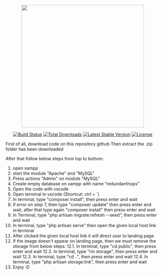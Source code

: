 <p align="center"><a href="https://laravel.com" target="_blank"><img src="https://raw.githubusercontent.com/laravel/art/master/logo-lockup/5%20SVG/2%20CMYK/1%20Full%20Color/laravel-logolockup-cmyk-red.svg" width="400"></a></p>

<p align="center">
<a href="https://travis-ci.org/laravel/framework"><img src="https://travis-ci.org/laravel/framework.svg" alt="Build Status"></a>
<a href="https://packagist.org/packages/laravel/framework"><img src="https://img.shields.io/packagist/dt/laravel/framework" alt="Total Downloads"></a>
<a href="https://packagist.org/packages/laravel/framework"><img src="https://img.shields.io/packagist/v/laravel/framework" alt="Latest Stable Version"></a>
<a href="https://packagist.org/packages/laravel/framework"><img src="https://img.shields.io/packagist/l/laravel/framework" alt="License"></a>
</p>

First of all, download code on this repository github
Then extract the .zip folder has been downloaded

After that follow below steps from top to bottom:
1. open xampp
2. start the module "Apache" and "MySQL"
3. Press actions "Admin" on module "MySQL"
4. Create empty database on xampp with name "redundanthops"
5. Open the code with vscode
6. Open terminal in vscode (Shortcut: ctrl + `)
7. In terminal, type "composer install", then press enter and wait
8. if error on step 7, then type "composer update" then press enter and wait, after that type again "composer install" then press enter and wait
9. In Terminal, type "php artisan migrate:refresh --seed", then press enter and wait
10. In terminal, type "php artisan serve" then open the given local host link in terminal
11. After clicked the given local host link it will direct user to landing page
12. If the image doesn't appear on landing page, then we must remove the storage from below steps:
12.1. In terminal, type "cd public", then press enter and wait
12.2. In terminal, type "rm storage", then press enter and wait
12.3. In terminal, type "cd ..", then press enter and wait
12.4. In terminal, type "php artisan storage:link", then press enter and wait
13. Enjoy :D
